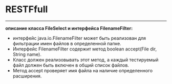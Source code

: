 # RESTFfull
_____________________
**описание класса FileSelect и интерфейса FilenameFilter:**

- интерфейс java.io.FilenameFilter может быть реализован для фильтрации имен файлов в определенной папке. 
- Интерфейс FilenameFilter содержит метод boolean accept(File dir, String name).
- Класс должен реализовывать этот метод, а каждый тестируемый файл должен быть включен в общий список файлов.
- Метод accept проверяет имя файла на наличие определенного расширения.
